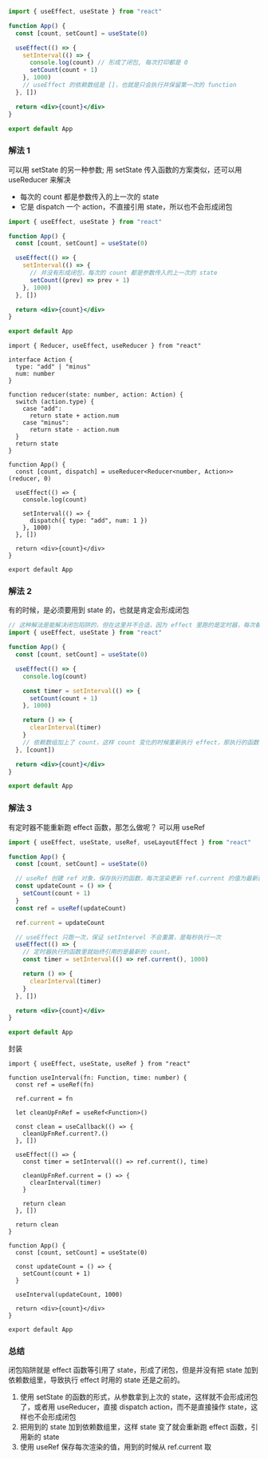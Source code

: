 ```jsx
import { useEffect, useState } from "react"

function App() {
  const [count, setCount] = useState(0)

  useEffect(() => {
    setInterval(() => {
      console.log(count) // 形成了闭包, 每次打印都是 0
      setCount(count + 1)
    }, 1000)
    // useEffect 的依赖数组是 []，也就是只会执行并保留第一次的 function
  }, [])

  return <div>{count}</div>
}

export default App
```

### 解法 1

可以用 setState 的另一种参数; 用 setState 传入函数的方案类似，还可以用 useReducer 来解决

- 每次的 count 都是参数传入的上一次的 state
- 它是 dispatch 一个 action，不直接引用 state，所以也不会形成闭包

```jsx
import { useEffect, useState } from "react"

function App() {
  const [count, setCount] = useState(0)

  useEffect(() => {
    setInterval(() => {
      // 并没有形成闭包，每次的 count 都是参数传入的上一次的 state
      setCount((prev) => prev + 1)
    }, 1000)
  }, [])

  return <div>{count}</div>
}

export default App
```

```tsx
import { Reducer, useEffect, useReducer } from "react"

interface Action {
  type: "add" | "minus"
  num: number
}

function reducer(state: number, action: Action) {
  switch (action.type) {
    case "add":
      return state + action.num
    case "minus":
      return state - action.num
  }
  return state
}

function App() {
  const [count, dispatch] = useReducer<Reducer<number, Action>>(reducer, 0)

  useEffect(() => {
    console.log(count)

    setInterval(() => {
      dispatch({ type: "add", num: 1 })
    }, 1000)
  }, [])

  return <div>{count}</div>
}

export default App
```

### 解法 2

有的时候，是必须要用到 state 的，也就是肯定会形成闭包

```jsx
// 这种解法是能解决闭包陷阱的，但在这里并不合适，因为 effect 里跑的是定时器，每次都重新跑定时器，那定时器就不是每 1s 执行一次了。
import { useEffect, useState } from "react"

function App() {
  const [count, setCount] = useState(0)

  useEffect(() => {
    console.log(count)

    const timer = setInterval(() => {
      setCount(count + 1)
    }, 1000)

    return () => {
      clearInterval(timer)
    }
    // 依赖数组加上了 count，这样 count 变化的时候重新执行 effect，那执行的函数引用的就是最新的 count 值。
  }, [count])

  return <div>{count}</div>
}

export default App
```

### 解法 3

有定时器不能重新跑 effect 函数，那怎么做呢？ 可以用 useRef

```jsx
import { useEffect, useState, useRef, useLayoutEffect } from "react"

function App() {
  const [count, setCount] = useState(0)

  // useRef 创建 ref 对象，保存执行的函数，每次渲染更新 ref.current 的值为最新函数
  const updateCount = () => {
    setCount(count + 1)
  }
  const ref = useRef(updateCount)

  ref.current = updateCount

  // useEffect 只跑一次，保证 setIntervel 不会重置，是每秒执行一次
  useEffect(() => {
    // 定时器执行的函数里就始终引用的是最新的 count。
    const timer = setInterval(() => ref.current(), 1000)

    return () => {
      clearInterval(timer)
    }
  }, [])

  return <div>{count}</div>
}

export default App
```

封装

```tsx
import { useEffect, useState, useRef } from "react"

function useInterval(fn: Function, time: number) {
  const ref = useRef(fn)

  ref.current = fn

  let cleanUpFnRef = useRef<Function>()

  const clean = useCallback(() => {
    cleanUpFnRef.current?.()
  }, [])

  useEffect(() => {
    const timer = setInterval(() => ref.current(), time)

    cleanUpFnRef.current = () => {
      clearInterval(timer)
    }

    return clean
  }, [])

  return clean
}

function App() {
  const [count, setCount] = useState(0)

  const updateCount = () => {
    setCount(count + 1)
  }

  useInterval(updateCount, 1000)

  return <div>{count}</div>
}

export default App
```


### 总结

闭包陷阱就是 effect 函数等引用了 state，形成了闭包，但是并没有把 state 加到依赖数组里，导致执行 effect 时用的 state 还是之前的。

1. 使用 setState 的函数的形式，从参数拿到上次的 state，这样就不会形成闭包了，或者用 useReducer，直接 dispatch action，而不是直接操作 state，这样也不会形成闭包
2. 把用到的 state 加到依赖数组里，这样 state 变了就会重新跑 effect 函数，引用新的 state
3. 使用 useRef 保存每次渲染的值，用到的时候从 ref.current 取